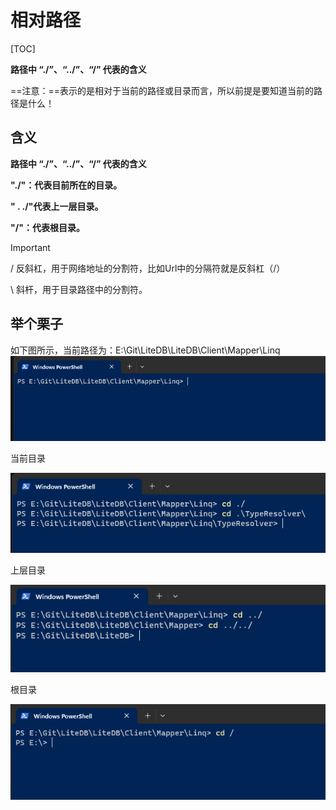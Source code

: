 ﻿# 相对路径

[TOC]

**路径中 “./”、“../”、“/” 代表的含义**

==注意：==表示的是相对于当前的路径或目录而言，所以前提是要知道当前的路径是什么！

## 含义

**路径中 “./”、“../”、“/” 代表的含义**

**"./"：代表目前所在的目录。**

**" . ./"代表上一层目录。**

**"/"：代表根目录。**

> [!IMPORTANT]
>
> / 反斜杠，用于网络地址的分割符，比如Url中的分隔符就是反斜杠（/）
>
> \ 斜杆，用于目录路径中的分割符。

## 举个栗子

如下图所示，当前路径为：E:\Git\LiteDB\LiteDB\Client\Mapper\Linq![image-20230329183020751](../Images/相对路径/1734086-20230329183849628-555784935.png)



当前目录

![image-20230329183252625](../Images/相对路径/1734086-20230329183849314-476213755.png)

上层目录

![image-20230329183434422](../Images/相对路径/1734086-20230329183848937-756022142.png)

根目录



![image-20230329183519221](../Images/相对路径/1734086-20230329183848399-1541625580.png)